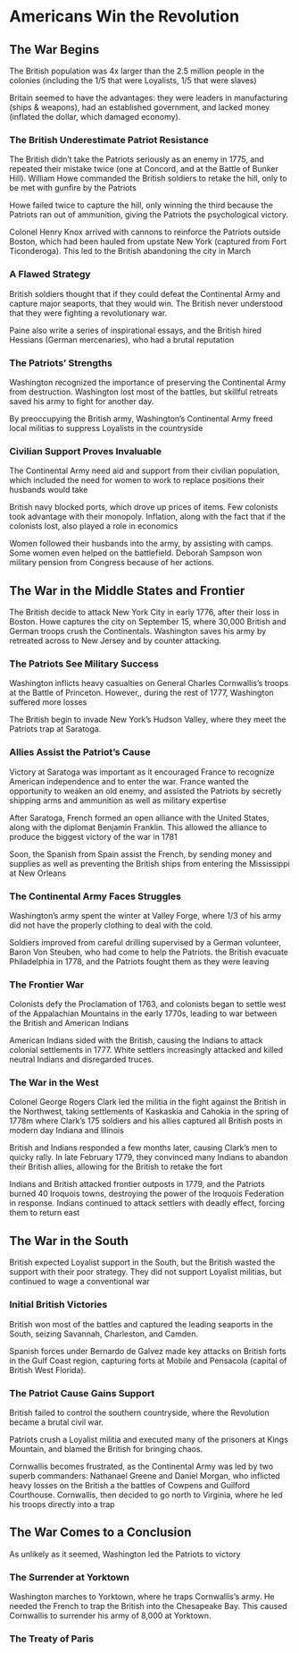 # Americans Win the Revolution

## The War Begins

The British population was 4x larger than the 2.5 million people in the colonies (including the 1/5 that were Loyalists, 1/5 that were slaves)

Britain seemed to have the advantages: they were leaders in manufacturing (ships & weapons), had an established government, and lacked money (inflated the dollar, which damaged economy).

### The British Underestimate Patriot Resistance

The British didn’t take the Patriots seriously as an enemy in 1775, and repeated their mistake twice (one at Concord, and at the Battle of Bunker Hill). William Howe commanded the British soldiers to retake the hill, only to be met with gunfire by the Patriots

Howe failed twice to capture the hill, only winning the third because the Patriots ran out of ammunition, giving the Patriots the psychological victory.

Colonel Henry Knox arrived with cannons to reinforce the Patriots outside Boston, which had been hauled from upstate New York (captured from Fort Ticonderoga). This led to the British abandoning the city in March

### A Flawed Strategy

British soldiers thought that if they could defeat the Continental Army and capture major seaports, that they would win. The British never understood that they were fighting a revolutionary war.

Paine also write a series of inspirational essays, and the British hired Hessians (German mercenaries), who had a brutal reputation

### The Patriots’ Strengths

Washington recognized the importance of preserving the Continental Army from destruction. Washington lost most of the battles, but skillful retreats saved his army to fight for another day.

By preoccupying the British army, Washington’s Continental Army freed local militias to suppress Loyalists in the countryside

### Civilian Support Proves Invaluable

The Continental Army need aid and support from their civilian population, which included the need for women to work to replace positions their husbands would take

British navy blocked ports, which drove up prices of items. Few colonists took advantage with their monopoly. Inflation, along with the fact that if the colonists lost, also played a role in economics

Women followed their husbands into the army, by assisting with camps. Some women even helped on the battlefield. Deborah Sampson won military pension from Congress because of her actions.

## The War in the Middle States and Frontier

The British decide to attack New York City in early 1776, after their loss in Boston. Howe captures the city on September 15, where 30,000 British and German troops crush the Continentals. Washington saves his army by retreated across to New Jersey and by counter attacking.

### The Patriots See Military Success

Washington inflicts heavy casualties on General Charles Cornwallis’s troops at the Battle of Princeton. However,, during the rest of 1777, Washington suffered more losses

The British begin to invade New York’s Hudson Valley, where they meet the Patriots trap at Saratoga.

### Allies Assist the Patriot’s Cause

Victory at Saratoga was important as it encouraged France to recognize American independence and to enter the war. France wanted the opportunity to weaken an old enemy, and assisted the Patriots by secretly shipping arms and ammunition as well as military expertise

After Saratoga, French formed an open alliance with the United States, along with the diplomat Benjamin Franklin. This allowed the alliance to produce the biggest victory of the war in 1781

Soon, the Spanish from Spain assist the French, by sending money and supplies as well as preventing the British ships from entering the Mississippi at New Orleans

### The Continental Army Faces Struggles

Washington’s army spent the winter at Valley Forge, where 1/3 of his army did not have the properly clothing to deal with the cold.

Soldiers improved from careful drilling supervised by a German volunteer, Baron Von Steuben, who had come to help the Patriots. the British evacuate Philadelphia in 1778, and the Patriots fought them as they were leaving

### The Frontier War

Colonists defy the Proclamation of 1763, and colonists began to settle west of the Appalachian Mountains in the early 1770s, leading to war between the British and American Indians

American Indians sided with the British, causing the Indians to attack colonial settlements in 1777. White settlers increasingly attacked and killed neutral Indians and disregarded truces.

### The War in the West

Colonel George Rogers Clark led the militia in the fight against the British in the Northwest, taking settlements of Kaskaskia and Cahokia in the spring of 1778m where Clark’s 175 soldiers and his allies captured all British posts in modern day Indiana and Illinois

British and Indians responded a few months later, causing Clark’s men to quicky rally. In late February 1779, they convinced many Indians to abandon their British allies, allowing for the British to retake the fort

Indians and British attacked frontier outposts in 1779, and the Patriots burned 40 Iroquois towns, destroying the power of the Iroquois Federation in response. Indians continued to attack settlers with deadly effect, forcing them to return east

## The War in the South

British expected Loyalist support in the South, but the British wasted the support with their poor strategy. They did not support Loyalist militias, but continued to wage a conventional war

### Initial British Victories

British won most of the battles and captured the leading seaports in the South, seizing Savannah, Charleston, and Camden.

Spanish forces under Bernardo de Galvez made key attacks on British forts in the Gulf Coast region, capturing forts at Mobile and Pensacola (capital of British West Florida).

### The Patriot Cause Gains Support

British failed to control the southern countryside, where the Revolution became a brutal civil war.

Patriots crush a Loyalist militia and executed many of the prisoners at Kings Mountain, and blamed the British for bringing chaos.

Cornwallis becomes frustrated, as the Continental Army was led by two superb commanders: Nathanael Greene and Daniel Morgan, who inflicted heavy losses on the British a the battles of Cowpens and Guilford Courthouse. Cornwallis, then decided to go north to Virginia, where he led his troops directly into a trap

## The War Comes to a Conclusion

As unlikely as it seemed, Washington led the Patriots to victory

### The Surrender at Yorktown

Washington marches to Yorktown, where he traps Cornwallis’s army. He needed the French to trap the British into the Chesapeake Bay. This caused Cornwallis to surrender his army of 8,000 at Yorktown.

### The Treaty of Paris